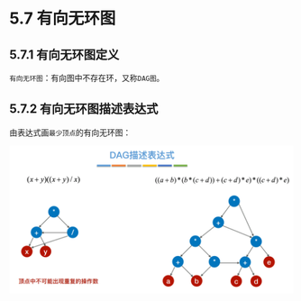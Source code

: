 # 5.7 有向无环图

## 5.7.1 有向无环图定义

`有向无环图`：有向图中不存在环，又称`DAG图`。

## 5.7.2 有向无环图描述表达式

由表达式画`最少顶点`的有向无环图：

![1638191188272](/images/data-structure/1638191188272.png)
